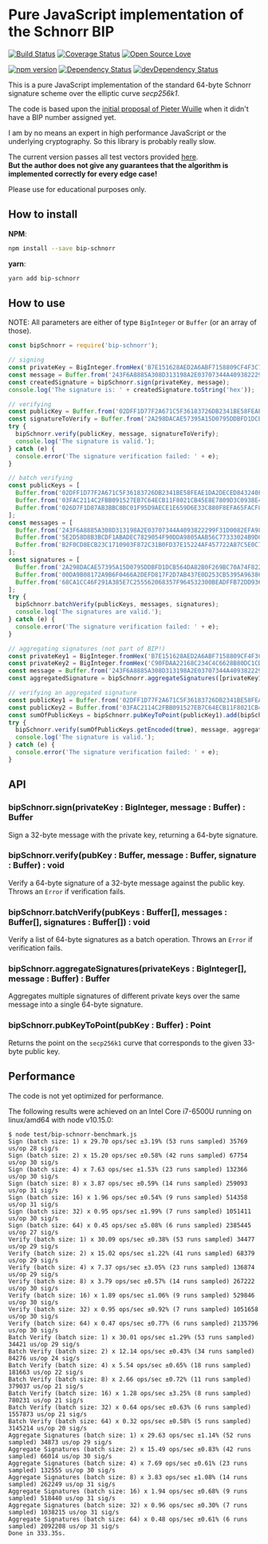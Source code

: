 # Pure JavaScript implementation of the Schnorr BIP

[![Build Status](https://travis-ci.org/guggero/bip-schnorr.svg?branch=master)](https://travis-ci.org/guggero/bip-schnorr)
[![Coverage Status](https://coveralls.io/repos/github/guggero/bip-schnorr/badge.svg?branch=master)](https://coveralls.io/github/guggero/bip-schnorr?branch=master)
[![Open Source Love](https://badges.frapsoft.com/os/mit/mit.svg?v=102)](https://github.com/ellerbrock/open-source-badge/)

[![npm version](https://badge.fury.io/js/bip-schnorr.svg)](https://badge.fury.io/js/bip-schnorr)
[![Dependency Status](https://david-dm.org/guggero/bip-schnorr.svg)](https://david-dm.org/guggero/bip-schnorr)
[![devDependency Status](https://david-dm.org/guggero/bip-schnorr/dev-status.svg)](https://david-dm.org/guggero/bip-schnorr#info=devDependencies)

This is a pure JavaScript implementation of the standard 64-byte Schnorr signature
scheme over the elliptic curve *secp256k1*.

The code is based upon the
[initial proposal of Pieter Wuille](https://github.com/sipa/bips/blob/bip-schnorr/bip-schnorr.mediawiki)
when it didn't have a BIP number assigned yet.

I am by no means an expert in high performance JavaScript or the underlying cryptography.
So this library is probably really slow.

The current version passes all test vectors provided
[here](https://raw.githubusercontent.com/sipa/bips/bip-schnorr/bip-schnorr/test-vectors.csv).  
**But the author does not give any guarantees that the algorithm is implemented
correctly for every edge case!**

Please use for educational purposes only.

## How to install

**NPM**:
```bash
npm install --save bip-schnorr
```

**yarn**:
```bash
yarn add bip-schnorr
```


## How to use

NOTE: All parameters are either of type `BigInteger` or `Buffer` (or an array of those).

```javascript
const bipSchnorr = require('bip-schnorr');

// signing
const privateKey = BigInteger.fromHex('B7E151628AED2A6ABF7158809CF4F3C762E7160F38B4DA56A784D9045190CFEF');
const message = Buffer.from('243F6A8885A308D313198A2E03707344A4093822299F31D0082EFA98EC4E6C89', 'hex');
const createdSignature = bipSchnorr.sign(privateKey, message);
console.log('The signature is: ' + createdSignature.toString('hex'));

// verifying
const publicKey = Buffer.from('02DFF1D77F2A671C5F36183726DB2341BE58FEAE1DA2DECED843240F7B502BA659', 'hex');
const signatureToVerify = Buffer.from('2A298DACAE57395A15D0795DDBFD1DCB564DA82B0F269BC70A74F8220429BA1D1E51A22CCEC35599B8F266912281F8365FFC2D035A230434A1A64DC59F7013FD', 'hex');
try {
  bipSchnorr.verify(publicKey, message, signatureToVerify);
  console.log('The signature is valid.');
} catch (e) {
  console.error('The signature verification failed: ' + e);
}

// batch verifying
const publicKeys = [
  Buffer.from('02DFF1D77F2A671C5F36183726DB2341BE58FEAE1DA2DECED843240F7B502BA659', 'hex'),
  Buffer.from('03FAC2114C2FBB091527EB7C64ECB11F8021CB45E8E7809D3C0938E4B8C0E5F84B', 'hex'),
  Buffer.from('026D7F1D87AB3BBC8BC01F95D9AECE1E659D6E33C880F8EFA65FACF83E698BBBF7', 'hex'),
];
const messages = [
  Buffer.from('243F6A8885A308D313198A2E03707344A4093822299F31D0082EFA98EC4E6C89', 'hex'),
  Buffer.from('5E2D58D8B3BCDF1ABADEC7829054F90DDA9805AAB56C77333024B9D0A508B75C', 'hex'),
  Buffer.from('B2F0CD8ECB23C1710903F872C31B0FD37E15224AF457722A87C5E0C7F50FFFB3', 'hex'),
];
const signatures = [
  Buffer.from('2A298DACAE57395A15D0795DDBFD1DCB564DA82B0F269BC70A74F8220429BA1D1E51A22CCEC35599B8F266912281F8365FFC2D035A230434A1A64DC59F7013FD', 'hex'),
  Buffer.from('00DA9B08172A9B6F0466A2DEFD817F2D7AB437E0D253CB5395A963866B3574BE00880371D01766935B92D2AB4CD5C8A2A5837EC57FED7660773A05F0DE142380', 'hex'),
  Buffer.from('68CA1CC46F291A385E7C255562068357F964532300BEADFFB72DD93668C0C1CAC8D26132EB3200B86D66DE9C661A464C6B2293BB9A9F5B966E53CA736C7E504F', 'hex'),
];
try {
  bipSchnorr.batchVerify(publicKeys, messages, signatures);
  console.log('The signatures are valid.');
} catch (e) {
  console.error('The signature verification failed: ' + e);
}

// aggregating signatures (not part of BIP!)
const privateKey1 = BigInteger.fromHex('B7E151628AED2A6ABF7158809CF4F3C762E7160F38B4DA56A784D9045190CFEF');
const privateKey2 = BigInteger.fromHex('C90FDAA22168C234C4C6628B80DC1CD129024E088A67CC74020BBEA63B14E5C7');
const message = Buffer.from('243F6A8885A308D313198A2E03707344A4093822299F31D0082EFA98EC4E6C89', 'hex');
const aggregatedSignature = bipSchnorr.aggregateSignatures([privateKey1, privateKey2], message);

// verifying an aggregated signature
const publicKey1 = Buffer.from('02DFF1D77F2A671C5F36183726DB2341BE58FEAE1DA2DECED843240F7B502BA659', 'hex');
const publicKey2 = Buffer.from('03FAC2114C2FBB091527EB7C64ECB11F8021CB45E8E7809D3C0938E4B8C0E5F84B', 'hex');
const sumOfPublicKeys = bipSchnorr.pubKeyToPoint(publicKey1).add(bipSchnorr.publicKeyToPoint(publicKey2));
try {
  bipSchnorr.verify(sumOfPublicKeys.getEncoded(true), message, aggregatedSignature);
  console.log('The signature is valid.');
} catch (e) {
  console.error('The signature verification failed: ' + e);
}
```

## API

### bipSchnorr.sign(privateKey : BigInteger, message : Buffer) : Buffer
Sign a 32-byte message with the private key, returning a 64-byte signature.

### bipSchnorr.verify(pubKey : Buffer, message : Buffer, signature : Buffer) : void
Verify a 64-byte signature of a 32-byte message against the public key. Throws an `Error` if verification fails.

### bipSchnorr.batchVerify(pubKeys : Buffer[], messages : Buffer[], signatures : Buffer[]) : void
Verify a list of 64-byte signatures as a batch operation. Throws an `Error` if verification fails.

### bipSchnorr.aggregateSignatures(privateKeys : BigInteger[], message : Buffer) : Buffer
Aggregates multiple signatures of different private keys over the same message into a single 64-byte signature.

### bipSchnorr.pubKeyToPoint(pubKey : Buffer) : Point
Returns the point on the `secp256k1` curve that corresponds to the given 33-byte public key.

## Performance

The code is not yet optimized for performance.

The following results were achieved on an Intel Core i7-6500U running on linux/amd64 with node v10.15.0:

```text
$ node test/bip-schnorr-benchmark.js
Sign (batch size: 1) x 29.70 ops/sec ±3.19% (53 runs sampled) 35769 us/op 28 sig/s
Sign (batch size: 2) x 15.20 ops/sec ±0.58% (42 runs sampled) 67754 us/op 30 sig/s
Sign (batch size: 4) x 7.63 ops/sec ±1.53% (23 runs sampled) 132366 us/op 30 sig/s
Sign (batch size: 8) x 3.87 ops/sec ±0.59% (14 runs sampled) 259093 us/op 31 sig/s
Sign (batch size: 16) x 1.96 ops/sec ±0.54% (9 runs sampled) 514358 us/op 31 sig/s
Sign (batch size: 32) x 0.95 ops/sec ±1.99% (7 runs sampled) 1051411 us/op 30 sig/s
Sign (batch size: 64) x 0.45 ops/sec ±5.08% (6 runs sampled) 2385445 us/op 27 sig/s
Verify (batch size: 1) x 30.09 ops/sec ±0.38% (53 runs sampled) 34477 us/op 29 sig/s
Verify (batch size: 2) x 15.02 ops/sec ±1.22% (41 runs sampled) 68379 us/op 29 sig/s
Verify (batch size: 4) x 7.37 ops/sec ±3.05% (23 runs sampled) 136874 us/op 29 sig/s
Verify (batch size: 8) x 3.79 ops/sec ±0.57% (14 runs sampled) 267222 us/op 30 sig/s
Verify (batch size: 16) x 1.89 ops/sec ±1.06% (9 runs sampled) 529846 us/op 30 sig/s
Verify (batch size: 32) x 0.95 ops/sec ±0.92% (7 runs sampled) 1051658 us/op 30 sig/s
Verify (batch size: 64) x 0.47 ops/sec ±0.77% (6 runs sampled) 2135796 us/op 30 sig/s
Batch Verify (batch size: 1) x 30.01 ops/sec ±1.29% (53 runs sampled) 34421 us/op 29 sig/s
Batch Verify (batch size: 2) x 12.14 ops/sec ±0.43% (34 runs sampled) 84276 us/op 24 sig/s
Batch Verify (batch size: 4) x 5.54 ops/sec ±0.65% (18 runs sampled) 181663 us/op 22 sig/s
Batch Verify (batch size: 8) x 2.66 ops/sec ±0.72% (11 runs sampled) 379037 us/op 21 sig/s
Batch Verify (batch size: 16) x 1.28 ops/sec ±3.25% (8 runs sampled) 780231 us/op 21 sig/s
Batch Verify (batch size: 32) x 0.64 ops/sec ±0.63% (6 runs sampled) 1557873 us/op 21 sig/s
Batch Verify (batch size: 64) x 0.32 ops/sec ±0.58% (5 runs sampled) 3145214 us/op 20 sig/s
Aggregate Signatures (batch size: 1) x 29.63 ops/sec ±1.14% (52 runs sampled) 34873 us/op 29 sig/s
Aggregate Signatures (batch size: 2) x 15.49 ops/sec ±0.83% (42 runs sampled) 66014 us/op 30 sig/s
Aggregate Signatures (batch size: 4) x 7.69 ops/sec ±0.61% (23 runs sampled) 132555 us/op 30 sig/s
Aggregate Signatures (batch size: 8) x 3.83 ops/sec ±1.08% (14 runs sampled) 262249 us/op 31 sig/s
Aggregate Signatures (batch size: 16) x 1.94 ops/sec ±0.68% (9 runs sampled) 518440 us/op 31 sig/s
Aggregate Signatures (batch size: 32) x 0.96 ops/sec ±0.30% (7 runs sampled) 1038215 us/op 31 sig/s
Aggregate Signatures (batch size: 64) x 0.48 ops/sec ±0.61% (6 runs sampled) 2092208 us/op 31 sig/s
Done in 333.35s.
```